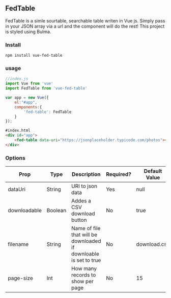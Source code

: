## FedTable
FedTable is a simle sourtable, searchable table writen in Vue js. Simply pass in your JSON array via a url and the component will do the rest! This project is styled using Bulma. 

[logo]: https://github.com/adam-p/markdown-here/raw/master/src/common/images/icon48.png "Logo Title Text 2"


### Install 
```npm install vue-fed-table```

### usage
```javascript
//index.js
import Vue from 'vue'
import FedTable from 'vue-fed-table'

var app = new Vue({
    el:"#app",
    components:{
        'fed-table': FedTable
    }
});
```

```html
#index.html
<div id="app">
    <fed-table data-uri="https://jsonplaceholder.typicode.com/photos"></fed-table>
</div>
```

### Options
| Prop         | Type     | Description                                                       | Required? | Default Value | Example                                                |   |
|--------------|----------|-------------------------------------------------------------------|-----------|---------------|--------------------------------------------------------|---|
| dataUri      | String   | URI to json data                                                  | Yes       | null          | data-uri="https://jsonplaceholder.typicode.com/photos" |   |
| downloadable | Boolean  | Addes a CSV download button                                       | No        | true          | downloadable="true"                                    |   |
| filename     | String   | Name of file that will be downloaded if downloable is set to true | No        | download.csv  | filename="yourFile.csv"                                |   |
| page-size     | Int      | How many records to show per page                                 | No        | 15            | pageSize="10"                                          |   |

